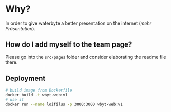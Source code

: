 # Why?

In order to give waterbyte a better presentation on the internet (_mehr Präsentation_).

## How do I add myself to the team page?

Please go into the `src/pages` folder and consider elaborating the readme file there.

## Deployment

```bash
# build image from Dockerfile
docker build -t wbyt-web:v1
# use it
docker run --name loifilus -p 3000:3000 wbyt-web:v1
```
